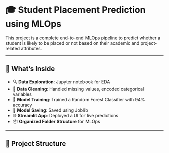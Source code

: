 # 🎓 Student Placement Prediction using MLOps

This project is a complete end-to-end MLOps pipeline to predict whether a student is likely to be placed or not based on their academic and project-related attributes.

---

## 🚀 What’s Inside

- 🔍 **Data Exploration**: Jupyter notebook for EDA
- 🧹 **Data Cleaning**: Handled missing values, encoded categorical variables
- 🤖 **Model Training**: Trained a Random Forest Classifier with 94% accuracy
- 💾 **Model Saving**: Saved using Joblib
- 🌐 **Streamlit App**: Deployed a UI for live predictions
- 📦 **Organized Folder Structure** for MLOps

---

## 📁 Project Structure

